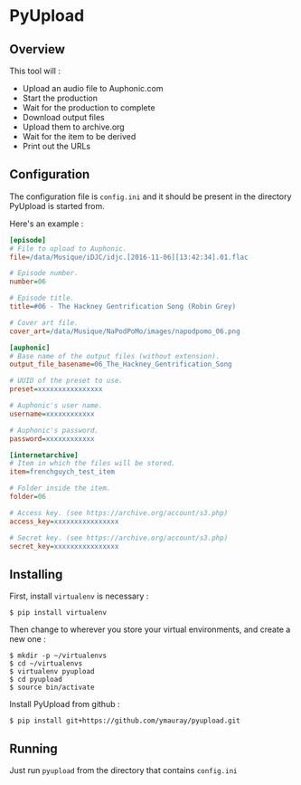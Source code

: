 # PyUpload
## Overview
This tool will :
* Upload an audio file to Auphonic.com
* Start the production
* Wait for the production to complete
* Download output files
* Upload them to archive.org
* Wait for the item to be derived
* Print out the URLs

## Configuration
The configuration file is `config.ini` and it should be present in the directory PyUpload is started from.

Here's an example :
```ini
[episode]
# File to upload to Auphonic.
file=/data/Musique/iDJC/idjc.[2016-11-06][13:42:34].01.flac

# Episode number.
number=06

# Episode title.
title=#06 - The Hackney Gentrification Song (Robin Grey)

# Cover art file.
cover_art=/data/Musique/NaPodPoMo/images/napodpomo_06.png

[auphonic]
# Base name of the output files (without extension).
output_file_basename=06_The_Hackney_Gentrification_Song

# UUID of the preset to use.
preset=xxxxxxxxxxxxxxxx

# Auphonic's user name.
username=xxxxxxxxxxxx

# Auphonic's password.
password=xxxxxxxxxxxx

[internetarchive]
# Item in which the files will be stored.
item=frenchguych_test_item

# Folder inside the item.
folder=06

# Access key. (see https://archive.org/account/s3.php)
access_key=xxxxxxxxxxxxxxxx

# Secret key. (see https://archive.org/account/s3.php)
secret_key=xxxxxxxxxxxxxxxx
```

## Installing
First, install `virtualenv` is necessary :
```
$ pip install virtualenv
```
Then change to wherever you store your virtual environments, and create a new one :
```
$ mkdir -p ~/virtualenvs
$ cd ~/virtualenvs
$ virtualenv pyupload
$ cd pyupload
$ source bin/activate
```
Install PyUpload from github :
```
$ pip install git+https://github.com/ymauray/pyupload.git
```
## Running
Just run `pyupload` from the directory that contains `config.ini`

